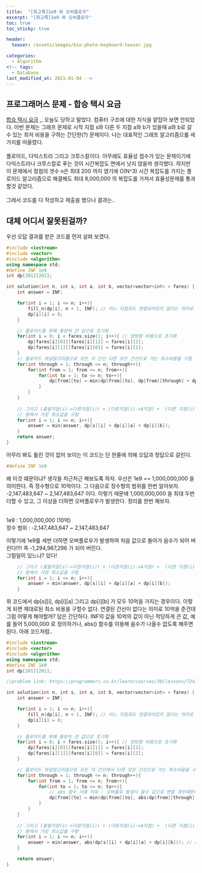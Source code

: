 ```yaml
---
title:  "[회고록]1e9 와 오버플로우"
excerpt: "[회고록]1e9 와 오버플로우"
toc: true
toc_sticky: true

header:
  teaser: /assets/images/bio-photo-keyboard-teaser.jpg

categories:
  - Algorithm
<!-- tags:
  - Database 
last_modified_at: 2021-01-04 -->
---
```

## 프로그래머스 문제 - 합승 택시 요금
[합승 택시 요금](https://programmers.co.kr/learn/courses/30/lessons/72413) ,, 오늘도 당하고 말았다. 컴퓨터 구조에 대한 지식을 얕잡아 보면 안되었다. 이번 문제는 그래프 문제로 
시작 지점 s와 다른 두 지점 a와 b가 있을때 a와 b로 갈 수 있는 최저 비용을 구하는 간단한(?) 문제이다. 나는 대표적인 그래프 알고리즘으롤 세가지를 떠올렸다. <br><br>
플로이드, 다익스트라 그리고 크루스칼이다. 아무래도 효율성 점수가 있는 문제이기에 다익스트라나 크루스칼로 푸는 것이 시간복잡도 면에서 낫지 않을까 생각했다. 하지만 이 문제에서 정점의 갯수 n은 
최대 200 까지 였기에 O(N^3) 시간 복잡도를 가지는 플로이드 알고리즘으로 해결해도 최대 8,000,000 의 복잡도를 가져서 효율성문제를 통과할것 같았다. <br><br> 
그래서 코드를 다 작성하고 제출을 했으나 결과는..

## 대체 어디서 잘못된걸까?
우선 오답 결과를 받은 코드를 먼저 살펴 보겠다.

```c++
#include <iostream>
#include <vector>
#include <algorithm>
using namespace std;
#define INF 1e9
int dp[201][201];

int solution(int n, int s, int a, int b, vector<vector<int> > fares) {
    int answer = INF;

    for(int i = 1; i <= n; i++){
        fill_n(dp[i], n + 1, INF); // 어느 지점과도 연결되어있지 않다는 의미로 무제한 값으로 초기화
        dp[i][i] = 0;
    }

    // 플로이드를 위해 충분히 큰 값으로 초기화
    for(int i = 0; i < fares.size(); i++){ // 양방향 비용으로 초기화
        dp[fares[i][0]][fares[i][1]] = fares[i][2];
        dp[fares[i][1]][fares[i][0]] = fares[i][2];
    }
    // 플로이드 와샬알고리즘으로 모든 각 간선 다른 모든 간선으로 가는 최소비용을 구함
    for(int through = 1; through <= n; through++){
        for(int from = 1; from <= n; from++){
            for(int to = 1; to <= n; to++){
                dp[from][to] = min(dp[from][to], dp[from][through] + dp[through][to]);
            }
        }
    }
    
    // 그리고 (출발지점(s)->다른지점(i)) + (다른지점(i)->A지점) +  (다른 지점(i)->B지점)
    // 중에서 가장 최소값을 구함
    for(int i = 1; i <= n; i++){
        answer = min(answer, dp[s][i] + dp[i][a] + dp[i][b]);
    }
    return answer;
}
```
아무리 봐도 틀린 것이 없어 보이는 이 코드는 단 한줄에 의해 오답과 정답으로 갈린다.
```c++
#define INF 1e9
```
왜 이것 떄문이냐? 생각을 차근차근 해보도록 하자. 우선은 1e9 == 1,000,000,000 을 의미한다. 즉 정수형으로 10억이다. 그 다음으로 정수형의 범위를 한번 알아보자. -2,147,483,647 ~ 2,147,483,647 이다.
이렇기 때문에 1,000,000,000 을 최대 두번 더할 수 있고, 그 이상을 더하면 오버플로우가 발생한다. 정리를 한번 해보자.<br><br>

1e9 : 1,000,000,000 (10억)<br>
정수 범위 : -2,147,483,647 ~ 2,147,483,647<br>

이렇기에 1e9를 세번 더하면 오버플로우가 발생하여 처음 값으로 돌아가 음수가 되어 버린다!!!! 즉 -1,294,967,296 가 되어 버린다.<br>
그럴일이 있느냐? 있다!

```c++
    // 그리고 (출발지점(s)->다른지점(i)) + (다른지점(i)->A지점) +  (다른 지점(i)->B지점)
    // 중에서 가장 최소값을 구함
    for(int i = 1; i <= n; i++){
        answer = min(answer, dp[s][i] + dp[i][a] + dp[i][b]);
    }
```
위 코드에서 dp[s][i], dp[i][a] 그리고 dp[i][b] 가 모두 10억을 가지는 경우이다. 이렇게 되면 제대로된 최소 비용을 구할수 없다. 연결된 간선이 없다는 의미로 10억을 준건데 그럼 어떻게 해야할까?
답은 간단하다. INF의 값을 10억의 값이 아닌 적당하게 큰 값, 예를 들어 5,000,000 로 정의하거나, abs() 함수를 이용해 음수가 나올수 없도록 해주면 된다. 아래 코드처럼..

```c++
#include <iostream>
#include <vector>
#include <algorithm>
using namespace std;
#define INF 1e9
int dp[201][201];

//problem link: https://programmers.co.kr/learn/courses/30/lessons/72413

int solution(int n, int s, int a, int b, vector<vector<int> > fares) {
    int answer = INF;

    for(int i = 1; i <= n; i++){
        fill_n(dp[i], n + 1, INF); // 어느 지점과도 연결되어있지 않다는 의미로 무제한 값으로 초기화
        dp[i][i] = 0;
    }

    // 플로이드를 위해 충분히 큰 값으로 초기화
    for(int i = 0; i < fares.size(); i++){ // 양방향 비용으로 초기화
        dp[fares[i][0]][fares[i][1]] = fares[i][2];
        dp[fares[i][1]][fares[i][0]] = fares[i][2];
    }

    // 플로이드 와샬알고리즘으로 모든 각 간선에서 다른 모든 간선으로 가는 최소비용을 구함
    for(int through = 1; through <= n; through++){
        for(int from = 1; from <= n; from++){
            for(int to = 1; to <= n; to++){
                // abs 함수 사용 이유 : 오버플로 발생시 음수 값으로 변할 경우때문에
                dp[from][to] = min(dp[from][to], abs(dp[from][through] + dp[through][to]));
            }
        }
    }
    
    // 그리고 (출발지점(s)->다른지점(i)) + (다른지점(i)->A지점) +  (다른 지점(i)->B지점)
    // 중에서 가장 최소값을 구함
    for(int i = 1; i <= n; i++){
        answer = min(answer, abs(dp[s][i] + dp[i][a] + dp[i][b])); // abs 함수 사용 이유 : 오버플로 발생시 음수 값으로 변할 경우때문에
    }

    return answer;
}
```

